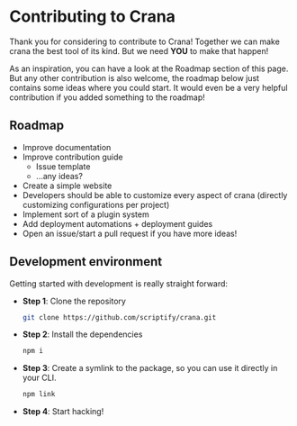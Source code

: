 # Contributing to Crana

Thank you for considering to contribute to Crana!
Together we can make crana the best tool of its kind. But we need __YOU__ to make that happen!

As an inspiration, you can have a look at the Roadmap section of this page. But any other contribution is also welcome, the roadmap below just contains some ideas where you could start. It would even be a very helpful contribution if you added something to the roadmap!

##  Roadmap
- Improve documentation
- Improve contribution guide
    - Issue template
    - ...any ideas?
- Create a simple website
- Developers should be able to customize every aspect of crana (directly customizing configurations per project)
- Implement sort of a plugin system
- Add deployment automations + deployment guides
- Open an issue/start a pull request if you have more ideas!

## Development environment
Getting started with development is really straight forward:
- __Step 1__: Clone the repository
    ```bash
    git clone https://github.com/scriptify/crana.git
    ```
- __Step 2__: Install the dependencies
    ```bash
    npm i
    ```
- __Step 3__: Create a symlink to the package, so you can use it directly in your CLI.
    ```bash
    npm link
    ```
- __Step 4__: Start hacking!